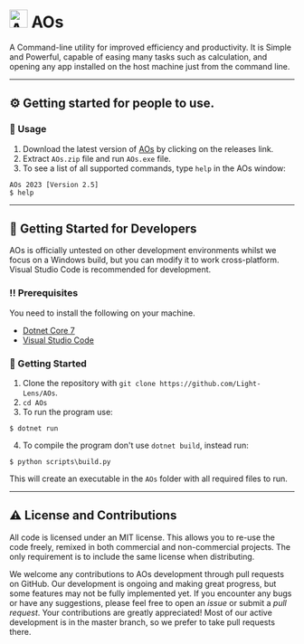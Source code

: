 # <img title="AOs" src="https://github.com/Light-Lens/AOs/blob/master/img/AOs.ico?raw=true" width="32" height="32"> AOs

A Command-line utility for improved efficiency and productivity. It is Simple and Powerful, capable of easing many tasks such as calculation, and opening any app installed on the host machine just from the command line.

***

## :gear: Getting started for people to use.
### :eyes: Usage
1. Download the latest version of [AOs](https://github.com/Light-Lens/AOs/releases/) by clicking on the releases link.
2. Extract `AOs.zip` file and run `AOs.exe` file.
3. To see a list of all supported commands, type `help` in the AOs window:
```console
AOs 2023 [Version 2.5]
$ help
```

***

## :toolbox: Getting Started for Developers
AOs is officially untested on other development environments whilst we focus on a Windows build, but you can modify it to work cross-platform. Visual Studio Code is recommended for development.

### :bangbang: Prerequisites
You need to install the following on your machine.
- [Dotnet Core 7](https://dotnet.microsoft.com/en-us/download/dotnet/7.0)
- [Visual Studio Code](https://code.visualstudio.com/)

### :pencil: Getting Started
1. Clone the repository with `git clone https://github.com/Light-Lens/AOs`.
2. `cd AOs`
3. To run the program use:
```console
$ dotnet run
```
4. To compile the program don't use `dotnet build`, instead run:
```console
$ python scripts\build.py
```

This will create an executable in the `AOs` folder with all required files to run.

***

## :warning: License and Contributions
All code is licensed under an MIT license. This allows you to re-use the code freely, remixed in both commercial and non-commercial projects. The only requirement is to include the same license when distributing.

We welcome any contributions to AOs development through pull requests on GitHub. Our development is ongoing and making great progress, but some features may not be fully implemented yet. If you encounter any bugs or have any suggestions, please feel free to open an _issue_ or submit a _pull request_. Your contributions are greatly appreciated! Most of our active development is in the master branch, so we prefer to take pull requests there.
